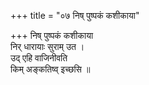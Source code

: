 +++
title = "०७ निष् पुष्पकं कशीकाया"

+++
निष् पुष्पकं कशीकाया  
निर् धारायाः सुराम् उत ।  
उद् एहि वाजिनीवति  
किम् अङ्कतिष्व् इच्छसि ॥